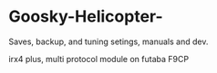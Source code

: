 # Goosky-Helicopter-
Saves, backup, and tuning setings, manuals and dev.

irx4 plus, multi protocol module on futaba F9CP 
